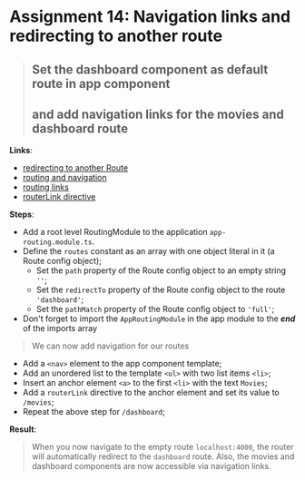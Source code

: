 Assignment 14: Navigation links and redirecting to another route
==============================================

> ## Set the dashboard component as default route in app component 
> ## and add navigation links for the movies and dashboard route

**Links**:
- [redirecting to another Route](https://angular-2-training-book.rangle.io/handout/routing/redirects.html)
- [routing and navigation](https://angular.io/docs/ts/latest/guide/router.html)
- [routing links](https://angular-2-training-book.rangle.io/handout/routing/routerlink.html)
- [routerLink directive](https://angular.io/docs/ts/latest/api/router/index/RouterLink-directive.html)

**Steps**:
- Add a root level RoutingModule to the application `app-routing.module.ts`.
- Define the `routes` constant as an array with one object literal in it (a Route config object);
  - Set the `path` property of the Route config object to an empty string `''`;
  - Set the `redirectTo` property of the Route config object to the route `'dashboard'`;
  - Set the `pathMatch` property of the Route config object to `'full'`;
- Don't forget to import the `AppRoutingModule` in the app module to the ***end*** of the imports array

> We can now add navigation for our routes
- Add a `<nav>` element to the app component template;
- Add an unordered list to the template `<ul>` with two list items `<li>`;
- Insert an anchor element `<a>` to the first `<li>` with the text `Movies`;
 - Add a `routerLink` directive to the anchor element and set its value to `/movies`;
- Repeat the above step for `/dashboard`;

**Result**:
> When you now navigate to the empty route `localhost:4000`, the router will automatically redirect to the `dashboard` route.
> Also, the movies and dashboard components are now accessible via navigation links.
